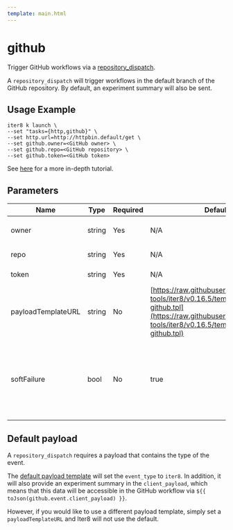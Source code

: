 ```yaml
---
template: main.html
---
```


# github

Trigger GitHub workflows via a [repository_dispatch](https://docs.github.com/en/developers/webhooks-and-events/webhooks/webhook-events-and-payloads#repository_dispatch).

A `repository_dispatch` will trigger workflows in the default branch of the GitHub repository. By default, an experiment summary will also be sent.

## Usage Example

```shell
iter8 k launch \
--set "tasks={http,github}" \
--set http.url=http://httpbin.default/get \
--set github.owner=<GitHub owner> \
--set github.repo=<GitHub repository> \
--set github.token=<GitHub token>
```

See [here](../../tutorials/integrations/ghactions.md#use-iter8-to-trigger-a-github-actions-workflow) for a more in-depth tutorial.

## Parameters

| Name | Type | Required | Default value | Description |
| ---- | ---- | -------- | ------------- | ----------- |
| owner | string | Yes | N/A | Owner of the GitHub repository |
| repo | string | Yes | N/A | GitHub repository |
| token | string | Yes | N/A | Authorization token |
| payloadTemplateURL | string | No | [https://raw.githubusercontent.com/iter8-tools/iter8/v0.16.5/templates/notify/_payload-github.tpl](https://raw.githubusercontent.com/iter8-tools/iter8/v0.16.5/templates/notify/_payload-github.tpl) | URL to a payload template |
| softFailure | bool | No | true | Indicates the task and experiment should not fail if the task cannot successfully send the request |

## Default payload

A `repository_dispatch` requires a payload that contains the type of the event. 

The [default payload template](https://raw.githubusercontent.com/iter8-tools/iter8/v0.16.5/templates/notify/_payload-github.tpl) will set the `event_type` to `iter8`. In addition, it will also provide an experiment summary in the `client_payload`, which means that this data will be accessible in the GitHub workflow via `${{ toJson(github.event.client_payload) }}`.

However, if you would like to use a different payload template, simply set a `payloadTemplateURL` and Iter8 will not use the default.